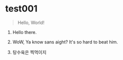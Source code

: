 # test001

> Hello, World!

1. Hello there.

2. WoW, Ya know sans aight? It's so hard to beat him.

3. 탕수육은 찍먹이지